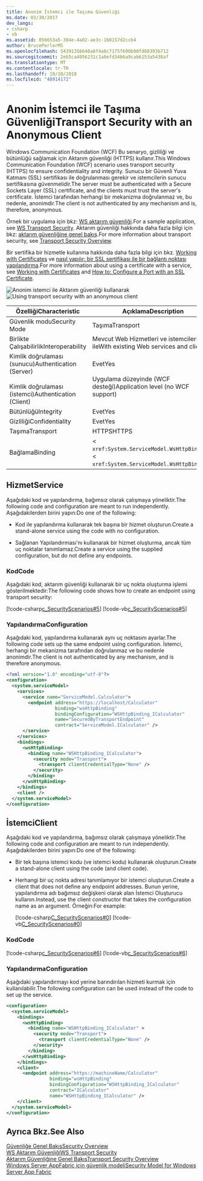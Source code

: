 ```yaml
---
title: Anonim İstemci ile Taşıma Güvenliği
ms.date: 03/30/2017
dev_langs:
- csharp
- vb
ms.assetid: 056653a5-384e-4a02-ae3c-1b0157d2ccb4
author: BrucePerlerMS
ms.openlocfilehash: 54391356648a8f4a8c7175f690b00fd88393b712
ms.sourcegitcommit: 2eb5ca4956231c1a0efd34b6a9cab6153a5438af
ms.translationtype: MT
ms.contentlocale: tr-TR
ms.lasthandoff: 10/10/2018
ms.locfileid: "48914172"
---
```

# <a name="transport-security-with-an-anonymous-client"></a><span data-ttu-id="25f2f-102">Anonim İstemci ile Taşıma Güvenliği</span><span class="sxs-lookup"><span data-stu-id="25f2f-102">Transport Security with an Anonymous Client</span></span>
<span data-ttu-id="25f2f-103">Windows Communication Foundation (WCF) Bu senaryo, gizliliği ve bütünlüğü sağlamak için Aktarım güvenliği (HTTPS) kullanır.</span><span class="sxs-lookup"><span data-stu-id="25f2f-103">This Windows Communication Foundation (WCF) scenario uses transport security (HTTPS) to ensure confidentiality and integrity.</span></span> <span data-ttu-id="25f2f-104">Sunucu bir Güvenli Yuva Katmanı (SSL) sertifikası ile doğrulanması gerekir ve istemcilerin sunucu sertifikasına güvenmelidir.</span><span class="sxs-lookup"><span data-stu-id="25f2f-104">The server must be authenticated with a Secure Sockets Layer (SSL) certificate, and the clients must trust the server's certificate.</span></span> <span data-ttu-id="25f2f-105">İstemci tarafından herhangi bir mekanizma doğrulanmaz ve, bu nedenle, anonimdir.</span><span class="sxs-lookup"><span data-stu-id="25f2f-105">The client is not authenticated by any mechanism and is, therefore, anonymous.</span></span>  
  
 <span data-ttu-id="25f2f-106">Örnek bir uygulama için bkz: [WS aktarım güvenliği](../../../../docs/framework/wcf/samples/ws-transport-security.md).</span><span class="sxs-lookup"><span data-stu-id="25f2f-106">For a sample application, see [WS Transport Security](../../../../docs/framework/wcf/samples/ws-transport-security.md).</span></span> <span data-ttu-id="25f2f-107">Aktarım güvenliği hakkında daha fazla bilgi için bkz: [aktarım güvenliğine genel bakış](../../../../docs/framework/wcf/feature-details/transport-security-overview.md).</span><span class="sxs-lookup"><span data-stu-id="25f2f-107">For more information about transport security, see [Transport Security Overview](../../../../docs/framework/wcf/feature-details/transport-security-overview.md).</span></span>  
  
 <span data-ttu-id="25f2f-108">Bir sertifika bir hizmetle kullanma hakkında daha fazla bilgi için bkz. [Working with Certificates](../../../../docs/framework/wcf/feature-details/working-with-certificates.md) ve [nasıl yapılır: bir SSL sertifikası ile bir bağlantı noktası yapılandırma](../../../../docs/framework/wcf/feature-details/how-to-configure-a-port-with-an-ssl-certificate.md).</span><span class="sxs-lookup"><span data-stu-id="25f2f-108">For more information about using a certificate with a service, see [Working with Certificates](../../../../docs/framework/wcf/feature-details/working-with-certificates.md) and [How to: Configure a Port with an SSL Certificate](../../../../docs/framework/wcf/feature-details/how-to-configure-a-port-with-an-ssl-certificate.md).</span></span>  
  
 <span data-ttu-id="25f2f-109">![Anonim istemci ile Aktarım güvenliği kullanarak](../../../../docs/framework/wcf/feature-details/media/8fa2e931-0cfb-4aaa-9272-91d652b85d8d.gif "8fa2e931-0cfb-4aaa-9272-91d652b85d8d")</span><span class="sxs-lookup"><span data-stu-id="25f2f-109">![Using transport security with an anonymous client](../../../../docs/framework/wcf/feature-details/media/8fa2e931-0cfb-4aaa-9272-91d652b85d8d.gif "8fa2e931-0cfb-4aaa-9272-91d652b85d8d")</span></span>  
  
|<span data-ttu-id="25f2f-110">Özelliği</span><span class="sxs-lookup"><span data-stu-id="25f2f-110">Characteristic</span></span>|<span data-ttu-id="25f2f-111">Açıklama</span><span class="sxs-lookup"><span data-stu-id="25f2f-111">Description</span></span>|  
|--------------------|-----------------|  
|<span data-ttu-id="25f2f-112">Güvenlik modu</span><span class="sxs-lookup"><span data-stu-id="25f2f-112">Security Mode</span></span>|<span data-ttu-id="25f2f-113">Taşıma</span><span class="sxs-lookup"><span data-stu-id="25f2f-113">Transport</span></span>|  
|<span data-ttu-id="25f2f-114">Birlikte Çalışabilirlik</span><span class="sxs-lookup"><span data-stu-id="25f2f-114">Interoperability</span></span>|<span data-ttu-id="25f2f-115">Mevcut Web Hizmetleri ve istemcileri ile</span><span class="sxs-lookup"><span data-stu-id="25f2f-115">With existing Web services and clients</span></span>|  
|<span data-ttu-id="25f2f-116">Kimlik doğrulaması (sunucu)</span><span class="sxs-lookup"><span data-stu-id="25f2f-116">Authentication (Server)</span></span><br /><br /> <span data-ttu-id="25f2f-117">Kimlik doğrulaması (istemci)</span><span class="sxs-lookup"><span data-stu-id="25f2f-117">Authentication (Client)</span></span>|<span data-ttu-id="25f2f-118">Evet</span><span class="sxs-lookup"><span data-stu-id="25f2f-118">Yes</span></span><br /><br /> <span data-ttu-id="25f2f-119">Uygulama düzeyinde (WCF desteği)</span><span class="sxs-lookup"><span data-stu-id="25f2f-119">Application level (no WCF support)</span></span>|  
|<span data-ttu-id="25f2f-120">Bütünlüğü</span><span class="sxs-lookup"><span data-stu-id="25f2f-120">Integrity</span></span>|<span data-ttu-id="25f2f-121">Evet</span><span class="sxs-lookup"><span data-stu-id="25f2f-121">Yes</span></span>|  
|<span data-ttu-id="25f2f-122">Gizliliği</span><span class="sxs-lookup"><span data-stu-id="25f2f-122">Confidentiality</span></span>|<span data-ttu-id="25f2f-123">Evet</span><span class="sxs-lookup"><span data-stu-id="25f2f-123">Yes</span></span>|  
|<span data-ttu-id="25f2f-124">Taşıma</span><span class="sxs-lookup"><span data-stu-id="25f2f-124">Transport</span></span>|<span data-ttu-id="25f2f-125">HTTPS</span><span class="sxs-lookup"><span data-stu-id="25f2f-125">HTTPS</span></span>|  
|<span data-ttu-id="25f2f-126">Bağlama</span><span class="sxs-lookup"><span data-stu-id="25f2f-126">Binding</span></span>|<span data-ttu-id="25f2f-127"><<!--zz xref:System.ServiceModel.WsHttpBinding --> `xref:System.ServiceModel.WsHttpBinding`></span><span class="sxs-lookup"><span data-stu-id="25f2f-127"><<!--zz xref:System.ServiceModel.WsHttpBinding --> `xref:System.ServiceModel.WsHttpBinding`></span></span>|  
  
## <a name="service"></a><span data-ttu-id="25f2f-128">Hizmet</span><span class="sxs-lookup"><span data-stu-id="25f2f-128">Service</span></span>  
 <span data-ttu-id="25f2f-129">Aşağıdaki kod ve yapılandırma, bağımsız olarak çalışmaya yöneliktir.</span><span class="sxs-lookup"><span data-stu-id="25f2f-129">The following code and configuration are meant to run independently.</span></span> <span data-ttu-id="25f2f-130">Aşağıdakilerden birini yapın:</span><span class="sxs-lookup"><span data-stu-id="25f2f-130">Do one of the following:</span></span>  
  
-   <span data-ttu-id="25f2f-131">Kod ile yapılandırma kullanarak tek başına bir hizmet oluşturun.</span><span class="sxs-lookup"><span data-stu-id="25f2f-131">Create a stand-alone service using the code with no configuration.</span></span>  
  
-   <span data-ttu-id="25f2f-132">Sağlanan Yapılandırması'nı kullanarak bir hizmet oluşturma, ancak tüm uç noktalar tanımlamaz.</span><span class="sxs-lookup"><span data-stu-id="25f2f-132">Create a service using the supplied configuration, but do not define any endpoints.</span></span>  
  
### <a name="code"></a><span data-ttu-id="25f2f-133">Kod</span><span class="sxs-lookup"><span data-stu-id="25f2f-133">Code</span></span>  
 <span data-ttu-id="25f2f-134">Aşağıdaki kod, aktarım güvenliği kullanarak bir uç nokta oluşturma işlemi gösterilmektedir:</span><span class="sxs-lookup"><span data-stu-id="25f2f-134">The following code shows how to create an endpoint using transport security:</span></span>  
  
 [!code-csharp[c_SecurityScenarios#5](../../../../samples/snippets/csharp/VS_Snippets_CFX/c_securityscenarios/cs/source.cs#5)]
 [!code-vb[c_SecurityScenarios#5](../../../../samples/snippets/visualbasic/VS_Snippets_CFX/c_securityscenarios/vb/source.vb#5)]  
  
### <a name="configuration"></a><span data-ttu-id="25f2f-135">Yapılandırma</span><span class="sxs-lookup"><span data-stu-id="25f2f-135">Configuration</span></span>  
 <span data-ttu-id="25f2f-136">Aşağıdaki kod, yapılandırma kullanarak aynı uç noktasını ayarlar.</span><span class="sxs-lookup"><span data-stu-id="25f2f-136">The following code sets up the same endpoint using configuration.</span></span> <span data-ttu-id="25f2f-137">İstemci, herhangi bir mekanizma tarafından doğrulanmaz ve bu nedenle anonimdir.</span><span class="sxs-lookup"><span data-stu-id="25f2f-137">The client is not authenticated by any mechanism, and is therefore anonymous.</span></span>  
  
```xml  
<?xml version="1.0" encoding="utf-8"?>  
<configuration>  
  <system.serviceModel>  
    <services>  
      <service name="ServiceModel.Calculator">  
        <endpoint address="https://localhost/Calculator"   
                  binding="wsHttpBinding"  
                  bindingConfiguration="WSHttpBinding_ICalculator"   
                  name="SecuredByTransportEndpoint"  
                  contract="ServiceModel.ICalculator" />  
      </service>  
    </services>  
    <bindings>  
      <wsHttpBinding>  
        <binding name="WSHttpBinding_ICalculator">  
          <security mode="Transport">  
            <transport clientCredentialType="None" />  
          </security>  
        </binding>  
      </wsHttpBinding>  
    </bindings>  
    <client />  
  </system.serviceModel>  
</configuration>  
```  
  
## <a name="client"></a><span data-ttu-id="25f2f-138">İstemci</span><span class="sxs-lookup"><span data-stu-id="25f2f-138">Client</span></span>  
 <span data-ttu-id="25f2f-139">Aşağıdaki kod ve yapılandırma, bağımsız olarak çalışmaya yöneliktir.</span><span class="sxs-lookup"><span data-stu-id="25f2f-139">The following code and configuration are meant to run independently.</span></span> <span data-ttu-id="25f2f-140">Aşağıdakilerden birini yapın:</span><span class="sxs-lookup"><span data-stu-id="25f2f-140">Do one of the following:</span></span>  
  
-   <span data-ttu-id="25f2f-141">Bir tek başına istemci kodu (ve istemci kodu) kullanarak oluşturun.</span><span class="sxs-lookup"><span data-stu-id="25f2f-141">Create a stand-alone client using the code (and client code).</span></span>  
  
-   <span data-ttu-id="25f2f-142">Herhangi bir uç nokta adresi tanımlamıyor bir istemci oluşturun.</span><span class="sxs-lookup"><span data-stu-id="25f2f-142">Create a client that does not define any endpoint addresses.</span></span> <span data-ttu-id="25f2f-143">Bunun yerine, yapılandırma adı bağımsız değişkeni olarak alan İstemci Oluşturucu kullanın.</span><span class="sxs-lookup"><span data-stu-id="25f2f-143">Instead, use the client constructor that takes the configuration name as an argument.</span></span> <span data-ttu-id="25f2f-144">Örneğin:</span><span class="sxs-lookup"><span data-stu-id="25f2f-144">For example:</span></span>  
  
     [!code-csharp[C_SecurityScenarios#0](../../../../samples/snippets/csharp/VS_Snippets_CFX/c_securityscenarios/cs/source.cs#0)]
     [!code-vb[C_SecurityScenarios#0](../../../../samples/snippets/visualbasic/VS_Snippets_CFX/c_securityscenarios/vb/source.vb#0)]  
  
### <a name="code"></a><span data-ttu-id="25f2f-145">Kod</span><span class="sxs-lookup"><span data-stu-id="25f2f-145">Code</span></span>  
 [!code-csharp[c_SecurityScenarios#6](../../../../samples/snippets/csharp/VS_Snippets_CFX/c_securityscenarios/cs/source.cs#6)]
 [!code-vb[c_SecurityScenarios#6](../../../../samples/snippets/visualbasic/VS_Snippets_CFX/c_securityscenarios/vb/source.vb#6)]  
  
### <a name="configuration"></a><span data-ttu-id="25f2f-146">Yapılandırma</span><span class="sxs-lookup"><span data-stu-id="25f2f-146">Configuration</span></span>  
 <span data-ttu-id="25f2f-147">Aşağıdaki yapılandırmayı kod yerine barındırılan hizmeti kurmak için kullanılabilir.</span><span class="sxs-lookup"><span data-stu-id="25f2f-147">The following configuration can be used instead of the code to set up the service.</span></span>  
  
```xml  
<configuration>  
  <system.serviceModel>  
    <bindings>  
      <wsHttpBinding>  
        <binding name="WSHttpBinding_ICalculator" >  
          <security mode="Transport">  
            <transport clientCredentialType="None" />  
          </security>  
        </binding>  
      </wsHttpBinding>  
    </bindings>  
    <client>  
      <endpoint address="https://machineName/Calculator"   
                binding="wsHttpBinding"  
                bindingConfiguration="WSHttpBinding_ICalculator"   
                contract="ICalculator"  
                name="WSHttpBinding_ICalculator" />  
    </client>  
  </system.serviceModel>  
</configuration>  
```  
  
## <a name="see-also"></a><span data-ttu-id="25f2f-148">Ayrıca Bkz.</span><span class="sxs-lookup"><span data-stu-id="25f2f-148">See Also</span></span>  
 [<span data-ttu-id="25f2f-149">Güvenliğe Genel Bakış</span><span class="sxs-lookup"><span data-stu-id="25f2f-149">Security Overview</span></span>](../../../../docs/framework/wcf/feature-details/security-overview.md)  
 [<span data-ttu-id="25f2f-150">WS Aktarım Güvenliği</span><span class="sxs-lookup"><span data-stu-id="25f2f-150">WS Transport Security</span></span>](../../../../docs/framework/wcf/samples/ws-transport-security.md)  
 [<span data-ttu-id="25f2f-151">Aktarım Güvenliğine Genel Bakış</span><span class="sxs-lookup"><span data-stu-id="25f2f-151">Transport Security Overview</span></span>](../../../../docs/framework/wcf/feature-details/transport-security-overview.md)  
 [<span data-ttu-id="25f2f-152">Windows Server AppFabric için güvenlik modeli</span><span class="sxs-lookup"><span data-stu-id="25f2f-152">Security Model for Windows Server App Fabric</span></span>](https://go.microsoft.com/fwlink/?LinkID=201279&clcid=0x409)
